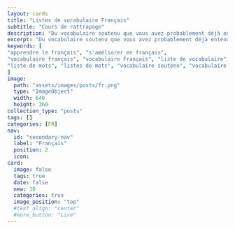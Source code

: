 ```yaml
---
layout: cards
title: "Listes de vocabulaire Français"
subtitle: "Cours de rattrapage"
description: "Du vocabulaire soutenu que vous avez probablement déjà entendu en faisant mine de comprendre."
excerpt: "Du vocabulaire soutenu que vous avez probablement déjà entendu en faisant mine de comprendre."
keywords: [
"apprendre le français", "s'améliorer en français",
"vocabulaire français", "vocabulaire Français", "liste de vocabulaire", "listes de vocabulaire",
"liste de mots", "listes de mots", "vocabulaire soutenu", "vocabulaire difficile", "vocabulaire rare"
]
image:
  path: "assets/images/posts/fr.png"
  type: "ImageObject"
  width: 640
  height: 360
collection_type: "posts"
tags: []
categories: [FR]
nav:
  id: "secondary-nav"
  label: "Français"
  position: 2
  icon:
card:
  image: false
  tags: true
  date: false
  new: 30
  categories: true
  image_position: "top"
  #text_align: "center"
  #more_button: "Lire"
---
```

